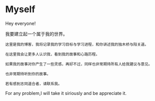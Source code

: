 # Myself
Hey everyone!  

  我要建立起一个属于我的世界。
  
    这里是我的博客，我将记录我的学习目标与学习进程，和你讲述我的独木桥与阳关道。
    
    在这里我会让更多人认识我，看到我的故事和心路历程。

    如果我的故事对你产生了一些灵感，再好不过，同样也非常期待所有人给我建议与意见。
        
    也非常期待听到你的故事。
        
    若有感到志同道合者，请联系我。
          
For any problem,I will take it siriously and be appreciate it.
